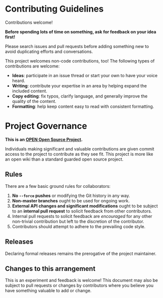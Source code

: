 # Contributing Guidelines

Contributions welcome!

**Before spending lots of time on something, ask for feedback on your idea first!**

Please search issues and pull requests before adding something new to avoid duplicating efforts and conversations.

This project welcomes non-code contributions, too! The following types of contributions are welcome:

- **Ideas**: participate in an issue thread or start your own to have your voice heard.
- **Writing**: contribute your expertise in an area by helping expand the included content.
- **Copy editing**: fix typos, clarify language, and generally improve the quality of the content.
- **Formatting**: help keep content easy to read with consistent formatting.

# Project Governance

**This is an [OPEN Open Source Project](http://openopensource.org/).**

Individuals making significant and valuable contributions are given commit access to the project to contribute as they see fit. This project is more like an open wiki than a standard guarded open source project.

## Rules

There are a few basic ground rules for collaborators:

1. **No `--force` pushes** or modifying the Git history in any way.
1. **Non-master branches** ought to be used for ongoing work.
1. **External API changes and significant modifications** ought to be subject to an **internal pull request** to solicit feedback from other contributors.
1. Internal pull requests to solicit feedback are *encouraged* for any other non-trivial contribution but left to the discretion of the contributor.
1. Contributors should attempt to adhere to the prevailing code style.

## Releases

Declaring formal releases remains the prerogative of the project maintainer.

## Changes to this arrangement

This is an experiment and feedback is welcome! This document may also be subject to pull requests or changes by contributors where you believe you have something valuable to add or change.
